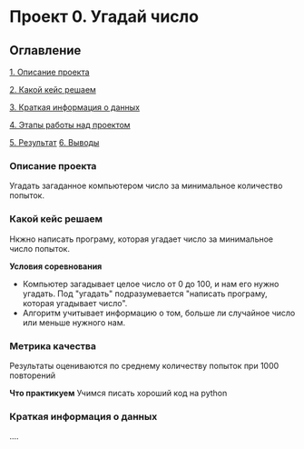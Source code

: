 # Проект 0. Угадай число

## Оглавление
[1. Описание проекта](https://github.com/melkicolour/sf_data_science/tree/main/project_0#Описание-проекта)

[2. Какой кейс решаем](https://github.com/melkicolour/sf_data_science/tree/main/project_0#Какой-кейс-решаем)

[3. Краткая информация о данных](https://github.com/melkicolour/sf_data_science/tree/main/project_0#Краткая-информация-о-данных)

[4. Этапы работы над проектом](https://github.com/melkicolour/sf_data_science/tree/main/project_0#Этапы-работы-над-проектом)

[5. Результат](https://github.com/melkicolour/sf_data_science/tree/main/project_0#Результат)
[6. Выводы](https://github.com/melkicolour/sf_data_science/tree/main/project_0#Выводы)

### Описание проекта
Угадать загаданное компьютером число за минимальное количество попыток. 

### Какой кейс решаем
Нкжно написать програму, которая угадает число за минимальное число попыток.

**Условия соревнования**
- Компьютер загадывает целое число от 0 до 100, и нам его нужно угадать. Под "угадать" подразумевается "написать програму, которая угадывает число".
- Алгоритм учитывает информацию о том, больше ли случайное число или меньше нужного нам.

### Метрика качества
Результаты оцениваются по среднему количеству попыток при 1000 повторений

**Что практикуем**
Учимся писать хороший код на python

### Краткая информация о данных
....



